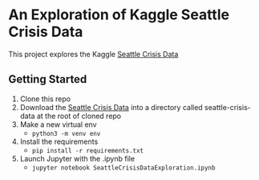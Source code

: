 # An Exploration of Kaggle Seattle Crisis Data

This project explores the Kaggle [Seattle Crisis Data](https://www.kaggle.com/city-of-seattle/seattle-crisis-data/)

## Getting Started
1. Clone this repo
1. Download the [Seattle Crisis Data](https://www.kaggle.com/city-of-seattle/seattle-crisis-data/) into a directory called seattle-crisis-data at the root of cloned repo
1. Make a new virtual env 
    * `python3 -m venv env`
1. Install the requirements 
    * `pip install -r requirements.txt`
1. Launch Jupyter with the .ipynb file
    * `jupyter notebook SeattleCrisisDataExploration.ipynb`
